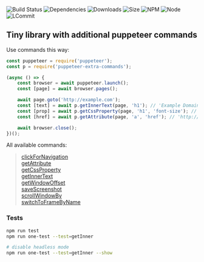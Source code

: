 ![Build Status](https://travis-ci.org/k03mad/puppeteer-extra-commands.svg?branch=master) ![Dependencies](https://david-dm.org/k03mad/puppeteer-extra-commands.svg) ![Downloads](https://img.shields.io/npm/dt/puppeteer-extra-commands.svg) ![Size](https://img.shields.io/github/repo-size/k03mad/puppeteer-extra-commands.svg) ![NPM](https://img.shields.io/npm/v/puppeteer-extra-commands.svg) ![Node](https://img.shields.io/node/v/puppeteer-extra-commands.svg) ![LCommit](https://img.shields.io/github/last-commit/k03mad/puppeteer-extra-commands.svg)

## Tiny library with additional puppeteer commands

Use commands this way:

```js
const puppeteer = require('puppeteer');
const p = require('puppeteer-extra-commands');

(async () => {
    const browser = await puppeteer.launch();
    const [page] = await browser.pages();

    await page.goto('http://example.com');
    const [text] = await p.getInnerText(page, 'h1'); // 'Example Domain'
    const [prop] = await p.getCssProperty(page, 'h1', 'font-size'); // '32px'
    const [href] = await p.getAttribute(page, 'a', 'href'); // 'http://www.iana.org/domains/example'

    await browser.close();
})();
```

All available commands:

> [clickForNavigation](https://github.com/k03mad/puppeteer-extra-commands/blob/master/commands/clickForNavigation.js)\
> [getAttribute](https://github.com/k03mad/puppeteer-extra-commands/blob/master/commands/getAttribute.js)\
> [getCssProperty](https://github.com/k03mad/puppeteer-extra-commands/blob/master/commands/getCssProperty.js)\
> [getInnerText](https://github.com/k03mad/puppeteer-extra-commands/blob/master/commands/getInnerText.js)\
> [getWindowOffset](https://github.com/k03mad/puppeteer-extra-commands/blob/master/commands/getWindowOffset.js)\
> [saveScreenshot](https://github.com/k03mad/puppeteer-extra-commands/blob/master/commands/saveScreenshot.js)\
> [scrollWindowBy](https://github.com/k03mad/puppeteer-extra-commands/blob/master/commands/scrollWindowBy.js)\
> [switchToFrameByName](https://github.com/k03mad/puppeteer-extra-commands/blob/master/commands/switchToFrameByName.js)

### Tests

```bash
npm run test
npm run one-test --test=getInner

# disable headless mode
npm run one-test --test=getInner --show
```
